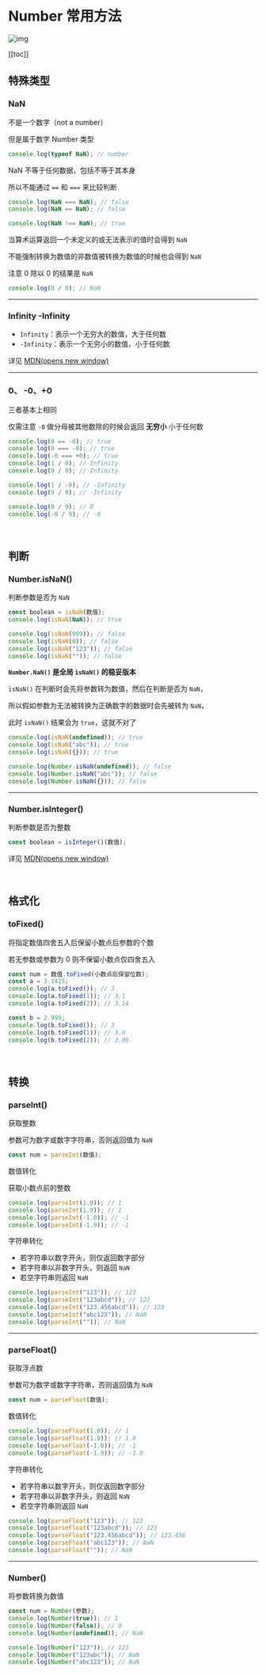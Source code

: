 # Number 常用方法

![img](https://media.vlpt.us/images/newsilver1028/post/09309171-3e36-4875-8f3d-37259650d033/javascript-img.png)

[[toc]]

## 特殊类型

### NaN

不是一个数字（not a number）

但是属于数字 Number 类型

```js
console.log(typeof NaN); // number
```

NaN 不等于任何数据，包括不等于其本身

所以不能通过 `==` 和 `===` 来比较判断

```js
console.log(NaN === NaN); // false
console.log(NaN == NaN); // false

console.log(NaN !== NaN); // true
```

当算术运算返回一个未定义的或无法表示的值时会得到 `NaN`

不能强制转换为数值的非数值被转换为数值的时候也会得到 `NaN`

注意 0 除以 0 的结果是 `NaN`

```js
console.log(0 / 0); // NaN
```

---

### Infinity -Infinity

- `Infinity`：表示一个无穷大的数值，大于任何数
- `-Infinity`：表示一个无穷小的数值，小于任何数

详见 [MDN(opens new window)](https://developer.mozilla.org/en-US/docs/Web/JavaScript/Reference/Global_Objects/Infinity)

---

### 0、 -0、+0

三者基本上相同

仅需注意 `-0` 做分母被其他数除的时候会返回 **无穷小** 小于任何数

```js
console.log(0 == -0); // true
console.log(0 === -0); // true
console.log(-0 === +0); // true
console.log(1 / 0); // Infinity
console.log(9 / 0); // Infinity

console.log(1 / -0); // -Infinity
console.log(9 / 0); // -Infinity

console.log(0 / 9); // 0
console.log(-0 / 9); // -0
```

<br/>

## 判断

### Number.isNaN()

判断参数是否为 `NaN`

```js
const boolean = isNaN(数值);
console.log(isNaN(NaN)); // true

console.log(isNaN(999)); // false
console.log(isNaN(0)); // false
console.log(isNaN("123")); // false
console.log(isNaN("")); // false
```

**`Number.NaN()` 是全局 `isNaN()` 的稳妥版本**

`isNaN()` 在判断时会先将参数转为数值，然后在判断是否为 `NaN`，

所以假如参数为无法被转换为正确数字的数据时会先被转为 `NaN`，

此时 `isNaN()` 结果会为 `true`，这就不对了

```js
console.log(isNaN(undefined)); // true
console.log(isNaN("abc")); // true
console.log(isNaN({})); // true

console.log(Number.isNaN(undefined)); // false
console.log(Number.isNaN("abc")); // false
console.log(Number.isNaN({})); // false
```

---

### Number.isInteger()

判断参数是否为整数

```js
const boolean = isInteger()(数值);
```

详见 [MDN(opens new window)](https://developer.mozilla.org/en-US/docs/Web/JavaScript/Reference/Global_Objects/Number/isInteger)

<br/>

## 格式化

### toFixed()

将指定数值四舍五入后保留小数点后参数的个数

若无参数或参数为 0 则不保留小数点仅四舍五入

```js
const num = 数值.toFixed(小数点后保留位数);
const a = 3.1415;
console.log(a.toFixed()); // 3
console.log(a.toFixed(1)); // 3.1
console.log(a.toFixed(2)); // 3.14

const b = 2.999;
console.log(b.toFixed()); // 3
console.log(b.toFixed(1)); // 3.0
console.log(b.toFixed(2)); // 3.00
```

<br/>

## 转换

### parseInt()

获取整数

参数可为数字或数字字符串，否则返回值为 `NaN`

```js
const num = parseInt(数值);
```

数值转化

获取小数点前的整数

```js
console.log(parseInt(1.0)); // 1
console.log(parseInt(1.9)); // 1
console.log(parseInt(-1.0)); // -1
console.log(parseInt(-1.9)); // -1
```

字符串转化

- 若字符串以数字开头，则仅返回数字部分
- 若字符串以非数字开头，则返回 `NaN`
- 若空字符串则返回 `NaN`

```js
console.log(parseInt("123")); // 123
console.log(parseInt("123abcd")); // 123
console.log(parseInt("123.456abcd")); // 123
console.log(parseInt("abc123")); // NaN
console.log(parseInt("")); // NaN
```

---

### parseFloat()

获取浮点数

参数可为数字或数字字符串，否则返回值为 `NaN`

```js
const num = parseFloat(数值);
```

数值转化

```js
console.log(parseFloat(1.0)); // 1
console.log(parseFloat(1.9)); // 1.9
console.log(parseFloat(-1.0)); // -1
console.log(parseFloat(-1.9)); // -1.9
```

字符串转化

- 若字符串以数字开头，则仅返回数字部分
- 若字符串以非数字开头，则返回 `NaN`
- 若空字符串则返回 `NaN`

```js
console.log(parseFloat("123")); // 123
console.log(parseFloat("123abcd")); // 123
console.log(parseFloat("123.456abcd")); // 123.456
console.log(parseFloat("abc123")); // NaN
console.log(parseFloat("")); // NaN
```

---

### Number()

将参数转换为数值

```js
const num = Number(参数);
console.log(Number(true)); // 1
console.log(Number(false)); // 0
console.log(Number(undefined)); // NaN

console.log(Number("123")); // 123
console.log(Number("123abc")); // NaN
console.log(Number("abc123")); // NaN
```
